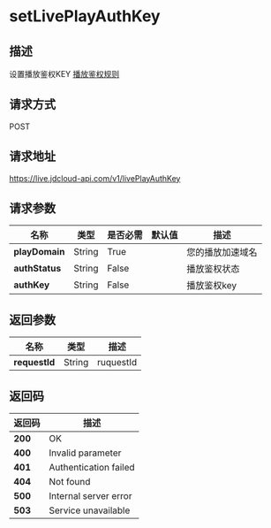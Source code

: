 # setLivePlayAuthKey


## 描述
设置播放鉴权KEY
[播放鉴权规则]()

## 请求方式
POST

## 请求地址
https://live.jdcloud-api.com/v1/livePlayAuthKey


## 请求参数
|名称|类型|是否必需|默认值|描述|
|---|---|---|---|---|
|**playDomain**|String|True| |您的播放加速域名|
|**authStatus**|String|False| |播放鉴权状态|
|**authKey**|String|False| |播放鉴权key|


## 返回参数
|名称|类型|描述|
|---|---|---|
|**requestId**|String|ruquestId|


## 返回码
|返回码|描述|
|---|---|
|**200**|OK|
|**400**|Invalid parameter|
|**401**|Authentication failed|
|**404**|Not found|
|**500**|Internal server error|
|**503**|Service unavailable|
